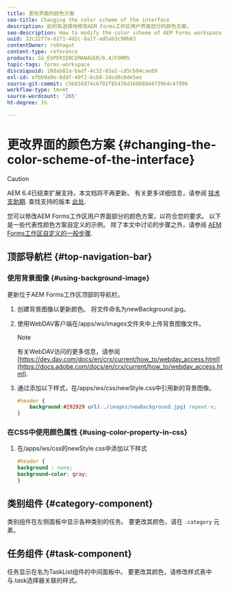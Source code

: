 ```yaml
---
title: 更改界面的颜色方案
seo-title: Changing the color scheme of the interface
description: 如何有选择地修改AEM Forms工作区用户界面部分的颜色方案。
seo-description: How to modify the color scheme of AEM Forms workspace user interface portions selectively.
uuid: 32c32f7a-8271-4d2c-8a1f-ad5ab3c90b83
contentOwner: robhagat
content-type: reference
products: SG_EXPERIENCEMANAGER/6.4/FORMS
topic-tags: forms-workspace
discoiquuid: 18dab82a-badf-4c32-83a2-cd5cb04cae89
exl-id: efbb9a9e-0ddf-49f2-bcb8-14cd0c6de5ee
source-git-commit: c5b816d74c6f02f85476d16868844f39b4c47996
workflow-type: tm+mt
source-wordcount: '265'
ht-degree: 1%

---
```


# 更改界面的颜色方案 {#changing-the-color-scheme-of-the-interface}

>[!CAUTION]
>
>AEM 6.4已结束扩展支持，本文档将不再更新。 有关更多详细信息，请参阅 [技术支助期](https://helpx.adobe.com/cn/support/programs/eol-matrix.html). 查找支持的版本 [此处](https://experienceleague.adobe.com/docs/).

您可以修改AEM Forms工作区用户界面部分的颜色方案，以符合您的要求。 以下是一些代表性颜色方案自定义的示例。 除了本文中讨论的步骤之外，请参阅 [AEM Forms工作区自定义的一般步骤](/help/forms/using/generic-steps-html-workspace-customization.md).

## 顶部导航栏 {#top-navigation-bar}

### 使用背景图像 {#using-background-image}

更新位于AEM Forms工作区顶部的导航栏。

1. 创建背景图像以更新颜色。 将文件命名为newBackground.jpg。
1. 使用WebDAV客户端在/apps/ws/images文件夹中上传背景图像文件。

   >[!NOTE]
   >
   >有关WebDAV访问的更多信息，请参阅 [https://dev.day.com/docs/en/crx/current/how_to/webdav_access.html](https://docs.adobe.com/docs/en/crx/current/how_to/webdav_access.html).

1. 通过添加以下样式，在/apps/ws/css/newStyle.css中引用新的背景图像。

   ```css
   #header {
       background:#292929 url(../images/newBackground.jpg) repeat-x;
   }
   ```

### 在CSS中使用颜色属性 {#using-color-property-in-css}

1. 在/apps/ws/css的newStyle.css中添加以下样式

   ```css
   #header {
   background : none;
   background-color: gray;
   }
   ```

## 类别组件 {#category-component}

类别组件在左侧面板中显示各种类别的任务。 要更改其颜色，请在 `.category` 元素。

## 任务组件 {#task-component}

任务显示在名为TaskList组件的中间面板中。 要更改其颜色，请修改样式表中与.task选择器关联的样式。
